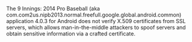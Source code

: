 The 9 Innings: 2014 Pro Baseball (aka com.com2us.nipb2013.normal.freefull.google.global.android.common) application 4.0.3 for Android does not verify X.509 certificates from SSL servers, which allows man-in-the-middle attackers to spoof servers and obtain sensitive information via a crafted certificate.